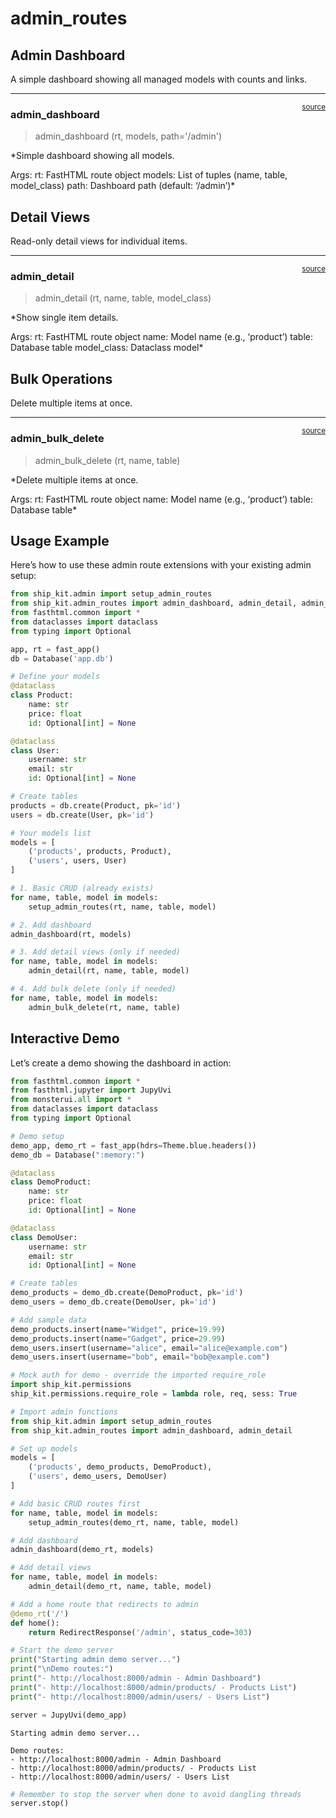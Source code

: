 # admin_routes


<!-- WARNING: THIS FILE WAS AUTOGENERATED! DO NOT EDIT! -->

## Admin Dashboard

A simple dashboard showing all managed models with counts and links.

------------------------------------------------------------------------

<a
href="https://github.com/LotsOfOrg/ship-kit/blob/main/ship_kit/admin_routes.py#L15"
target="_blank" style="float:right; font-size:smaller">source</a>

### admin_dashboard

>  admin_dashboard (rt, models, path='/admin')

\*Simple dashboard showing all models.

Args: rt: FastHTML route object models: List of tuples (name, table,
model_class) path: Dashboard path (default: ‘/admin’)\*

## Detail Views

Read-only detail views for individual items.

------------------------------------------------------------------------

<a
href="https://github.com/LotsOfOrg/ship-kit/blob/main/ship_kit/admin_routes.py#L45"
target="_blank" style="float:right; font-size:smaller">source</a>

### admin_detail

>  admin_detail (rt, name, table, model_class)

\*Show single item details.

Args: rt: FastHTML route object name: Model name (e.g., ‘product’)
table: Database table model_class: Dataclass model\*

## Bulk Operations

Delete multiple items at once.

------------------------------------------------------------------------

<a
href="https://github.com/LotsOfOrg/ship-kit/blob/main/ship_kit/admin_routes.py#L78"
target="_blank" style="float:right; font-size:smaller">source</a>

### admin_bulk_delete

>  admin_bulk_delete (rt, name, table)

\*Delete multiple items at once.

Args: rt: FastHTML route object name: Model name (e.g., ‘product’)
table: Database table\*

## Usage Example

Here’s how to use these admin route extensions with your existing admin
setup:

``` python
from ship_kit.admin import setup_admin_routes
from ship_kit.admin_routes import admin_dashboard, admin_detail, admin_bulk_delete
from fasthtml.common import *
from dataclasses import dataclass
from typing import Optional

app, rt = fast_app()
db = Database('app.db')

# Define your models
@dataclass
class Product:
    name: str
    price: float
    id: Optional[int] = None

@dataclass
class User:
    username: str
    email: str
    id: Optional[int] = None

# Create tables
products = db.create(Product, pk='id')
users = db.create(User, pk='id')

# Your models list
models = [
    ('products', products, Product),
    ('users', users, User)
]

# 1. Basic CRUD (already exists)
for name, table, model in models:
    setup_admin_routes(rt, name, table, model)

# 2. Add dashboard
admin_dashboard(rt, models)

# 3. Add detail views (only if needed)
for name, table, model in models:
    admin_detail(rt, name, table, model)

# 4. Add bulk delete (only if needed)
for name, table, model in models:
    admin_bulk_delete(rt, name, table)
```

## Interactive Demo

Let’s create a demo showing the dashboard in action:

``` python
from fasthtml.common import *
from fasthtml.jupyter import JupyUvi
from monsterui.all import *
from dataclasses import dataclass
from typing import Optional

# Demo setup
demo_app, demo_rt = fast_app(hdrs=Theme.blue.headers())
demo_db = Database(":memory:")

@dataclass
class DemoProduct:
    name: str
    price: float
    id: Optional[int] = None

@dataclass
class DemoUser:
    username: str
    email: str
    id: Optional[int] = None

# Create tables
demo_products = demo_db.create(DemoProduct, pk='id')
demo_users = demo_db.create(DemoUser, pk='id')

# Add sample data
demo_products.insert(name="Widget", price=19.99)
demo_products.insert(name="Gadget", price=29.99)
demo_users.insert(username="alice", email="alice@example.com")
demo_users.insert(username="bob", email="bob@example.com")

# Mock auth for demo - override the imported require_role
import ship_kit.permissions
ship_kit.permissions.require_role = lambda role, req, sess: True

# Import admin functions
from ship_kit.admin import setup_admin_routes
from ship_kit.admin_routes import admin_dashboard, admin_detail

# Set up models
models = [
    ('products', demo_products, DemoProduct),
    ('users', demo_users, DemoUser)
]

# Add basic CRUD routes first
for name, table, model in models:
    setup_admin_routes(demo_rt, name, table, model)

# Add dashboard
admin_dashboard(demo_rt, models)

# Add detail views
for name, table, model in models:
    admin_detail(demo_rt, name, table, model)

# Add a home route that redirects to admin
@demo_rt('/')
def home():
    return RedirectResponse('/admin', status_code=303)

# Start the demo server
print("Starting admin demo server...")
print("\nDemo routes:")
print("- http://localhost:8000/admin - Admin Dashboard")
print("- http://localhost:8000/admin/products/ - Products List")
print("- http://localhost:8000/admin/users/ - Users List")

server = JupyUvi(demo_app)
```

    Starting admin demo server...

    Demo routes:
    - http://localhost:8000/admin - Admin Dashboard
    - http://localhost:8000/admin/products/ - Products List
    - http://localhost:8000/admin/users/ - Users List

<script>
document.body.addEventListener('htmx:configRequest', (event) => {
    if(event.detail.path.includes('://')) return;
    htmx.config.selfRequestsOnly=false;
    event.detail.path = `${location.protocol}//${location.hostname}:8000${event.detail.path}`;
});
</script>

``` python
# Remember to stop the server when done to avoid dangling threads
server.stop()
```
